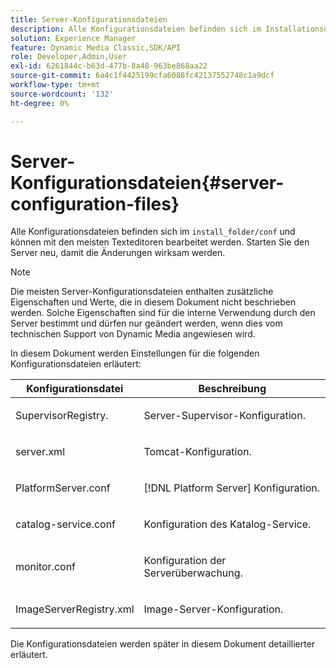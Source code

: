 ```yaml
---
title: Server-Konfigurationsdateien
description: Alle Konfigurationsdateien befinden sich im Installationsordner/conf und können mit den meisten Texteditoren bearbeitet werden. Starten Sie den Server neu, damit die Änderungen wirksam werden.
solution: Experience Manager
feature: Dynamic Media Classic,SDK/API
role: Developer,Admin,User
exl-id: 6261844c-b63d-477b-8a48-963be868aa22
source-git-commit: 6a4c1f4425199cfa6088fc42137552748c1a9dcf
workflow-type: tm+mt
source-wordcount: '132'
ht-degree: 0%

---
```


# Server-Konfigurationsdateien{#server-configuration-files}

Alle Konfigurationsdateien befinden sich im `install_folder/conf` und können mit den meisten Texteditoren bearbeitet werden. Starten Sie den Server neu, damit die Änderungen wirksam werden.

>[!NOTE]
>
>Die meisten Server-Konfigurationsdateien enthalten zusätzliche Eigenschaften und Werte, die in diesem Dokument nicht beschrieben werden. Solche Eigenschaften sind für die interne Verwendung durch den Server bestimmt und dürfen nur geändert werden, wenn dies vom technischen Support von Dynamic Media angewiesen wird.

In diesem Dokument werden Einstellungen für die folgenden Konfigurationsdateien erläutert:

<table id="table_D307B20E65B742A7AC3DEBF1E650719E"> 
 <thead> 
  <tr> 
   <th class="entry"> <b>Konfigurationsdatei</b> </th> 
   <th class="entry"> <b>Beschreibung</b> </th> 
  </tr> 
 </thead>
 <tbody> 
  <tr> 
   <td> <p> <span class="filepath"> SupervisorRegistry.</span> </p> </td> 
   <td> <p>Server-Supervisor-Konfiguration. </p> </td> 
  </tr> 
  <tr> 
   <td> <p> <span class="filepath"> server.xml</span> </p> </td> 
   <td> <p>Tomcat-Konfiguration. </p> </td> 
  </tr> 
  <tr> 
   <td> <p> <span class="filepath"> PlatformServer.conf</span> </p> </td> 
   <td> <p>[!DNL Platform Server] Konfiguration. </p> </td> 
  </tr> 
  <tr> 
   <td> <p> <span class="filepath"> catalog-service.conf</span> </p> </td> 
   <td> <p>Konfiguration des Katalog-Service. </p> </td> 
  </tr> 
  <tr> 
   <td> <p> <span class="filepath"> monitor.conf </span> </p> </td> 
   <td> <p>Konfiguration der Serverüberwachung. </p> </td> 
  </tr> 
  <tr> 
   <td> <p> <span class="filepath"> ImageServerRegistry.xml</span> </p> </td> 
   <td> <p>Image-Server-Konfiguration. </p> </td> 
  </tr> 
 </tbody> 
</table>

Die Konfigurationsdateien werden später in diesem Dokument detaillierter erläutert.
